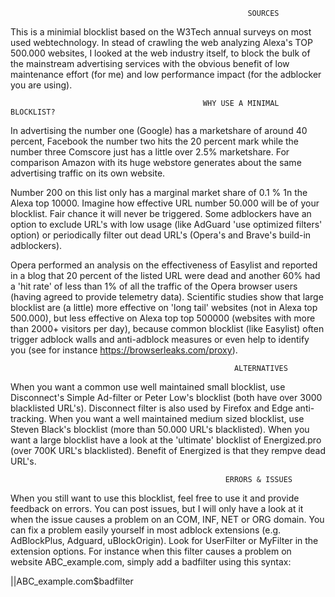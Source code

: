                                                          SOURCES
This is a minimial blocklist based on the W3Tech annual surveys on most used webtechnology. In stead of crawling the web analyzing
Alexa's TOP 500.000 websites, I looked at the web industry itself, to block the bulk of the mainstream advertising services with the 
obvious benefit of low maintenance effort (for me) and low performance impact (for the adblocker you are using).

                                               WHY USE A MINIMAL BLOCKLIST?                                        
In advertising the number one (Google) has a marketshare of around 40 percent, Facebook the number two hits the 20 percent mark
while the number three Comscore just has a little over 2.5% marketshare. For comparison Amazon with its huge webstore generates
about the same advertising traffic on its own website. 

Number 200 on this list only has a marginal market share of 0.1 % 1n the Alexa top 10000. Imagine how effective URL number 50.000 will
be of your blocklist. Fair chance it will never be triggered. Some adblockers have an option to exclude URL's with low usage (like
AdGuard 'use optimized filters' option) or periodically filter out dead URL's (Opera's and Brave's build-in adblockers). 

Opera performed an analysis on the effectiveness of Easylist and reported in a blog that 20 percent of the listed URL were dead and
another 60% had a 'hit rate' of less than 1% of all the traffic of the Opera browser users (having agreed to provide telemetry data). 
Scientific studies show that large blocklist are (a little) more effective on 'long tail' websites (not in Alexa top 500.000), but 
less effective on Alexa top top 500000 (websites with more than 2000+ visitors per day), because common blocklist (like Easylist)
often trigger adblock walls and anti-adblock measures or even help to identify you (see for instance https://browserleaks.com/proxy).

                                                      ALTERNATIVES
When you want a common use well maintained small blocklist, use Disconnect's Simple Ad-filter or Peter Low's blocklist (both have over
3000 blacklisted URL's). Disconnect filter is also used by Firefox and Edge anti-tracking. When you want a well maintained medium sized 
blocklist, use Steven Black's blocklist (more than 50.000 URL's blacklisted). When you want a large blocklist have a look at the 
'ultimate' blocklist of Energized.pro (over 700K URL's blacklisted). Benefit of Energized is that they rempve dead URL's. 

                                                    ERRORS & ISSUES
When you still want to use this blocklist, feel free to use it and provide feedback on errors. You can post issues, but I will only have 
a look at it when the issue causes a problem on an COM, INF, NET or ORG domain. You can fix a problem easily yourself in most adblock 
extensions (e.g. AdBlockPlus, Adguard, uBlockOrigin). Look for UserFilter or MyFilter in the extension options. For instance when this 
filter causes a problem on website ABC_example.com, simply add a badfilter using this syntax: 

||ABC_example.com$badfilter

